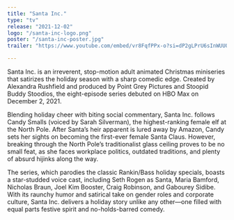 ```yaml
---
title: "Santa Inc."
type: "tv"
release: "2021-12-02"
logo: "/santa-inc-logo.png"
poster: "/santa-inc-poster.jpg"
trailer: "https://www.youtube.com/embed/vr8FqfPPx-o?si=dP2gLPrU6sInWUUQ"

---
```

Santa Inc. is an irreverent, stop-motion adult animated Christmas miniseries that satirizes the holiday season with a sharp comedic edge. Created by Alexandra Rushfield and produced by Point Grey Pictures and Stoopid Buddy Stoodios, the eight-episode series debuted on HBO Max on December 2, 2021.

Blending holiday cheer with biting social commentary, Santa Inc. follows Candy Smalls (voiced by Sarah Silverman), the highest-ranking female elf at the North Pole. After Santa’s heir apparent is lured away by Amazon, Candy sets her sights on becoming the first-ever female Santa Claus. However, breaking through the North Pole’s traditionalist glass ceiling proves to be no small feat, as she faces workplace politics, outdated traditions, and plenty of absurd hijinks along the way.

The series, which parodies the classic Rankin/Bass holiday specials, boasts a star-studded voice cast, including Seth Rogen as Santa, Maria Bamford, Nicholas Braun, Joel Kim Booster, Craig Robinson, and Gabourey Sidibe. With its raunchy humor and satirical take on gender roles and corporate culture, Santa Inc. delivers a holiday story unlike any other—one filled with equal parts festive spirit and no-holds-barred comedy.